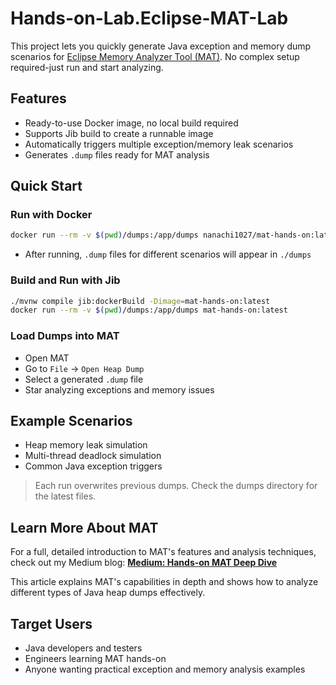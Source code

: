 # Hands-on-Lab.Eclipse-MAT-Lab

This project lets you quickly generate Java exception and memory dump scenarios for [Eclipse Memory Analyzer Tool (MAT)](https://help.eclipse.org/latest/index.jsp?topic=/org.eclipse.mat.ui.help/welcome.html).
No complex setup required-just run and start analyzing. 

## Features 
- Ready-to-use Docker image,  no local build required
- Supports Jib build to create a runnable image
- Automatically triggers multiple exception/memory leak scenarios
- Generates `.dump` files ready for MAT analysis

## Quick Start 

### Run with Docker
```bash
docker run --rm -v $(pwd)/dumps:/app/dumps nanachi1027/mat-hands-on:latest
```
- After running, `.dump` files for different scenarios will appear in `./dumps`

### Build and Run with Jib 
```bash
./mvnw compile jib:dockerBuild -Dimage=mat-hands-on:latest
docker run --rm -v $(pwd)/dumps:/app/dumps mat-hands-on:latest
```

### Load Dumps into MAT 
- Open MAT
- Go to `File` -> `Open Heap Dump`
- Select a generated `.dump` file 
- Star analyzing exceptions and memory issues

## Example Scenarios 
- Heap memory leak simulation
- Multi-thread deadlock simulation
- Common Java exception triggers

> Each run overwrites previous dumps. Check the dumps directory for the latest files.

## Learn More About MAT 
For a full, detailed introduction to MAT's features and analysis techniques, check out my Medium blog: **[Medium: Hands-on MAT Deep Dive]()**

This article explains MAT's capabilities in depth and shows how to analyze different types of Java heap dumps effectively. 

## Target Users 
- Java developers and testers
- Engineers learning MAT hands-on
- Anyone wanting practical exception and memory analysis examples 

